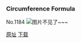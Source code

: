 ### Circumference Formula
No.1184
![图片不见了~~~](https://imgs.xkcd.com/comics/circumference_formula.png)

[原址](https://xkcd.com//1184) [下载](https://imgs.xkcd.com/comics/circumference_formula.png)

